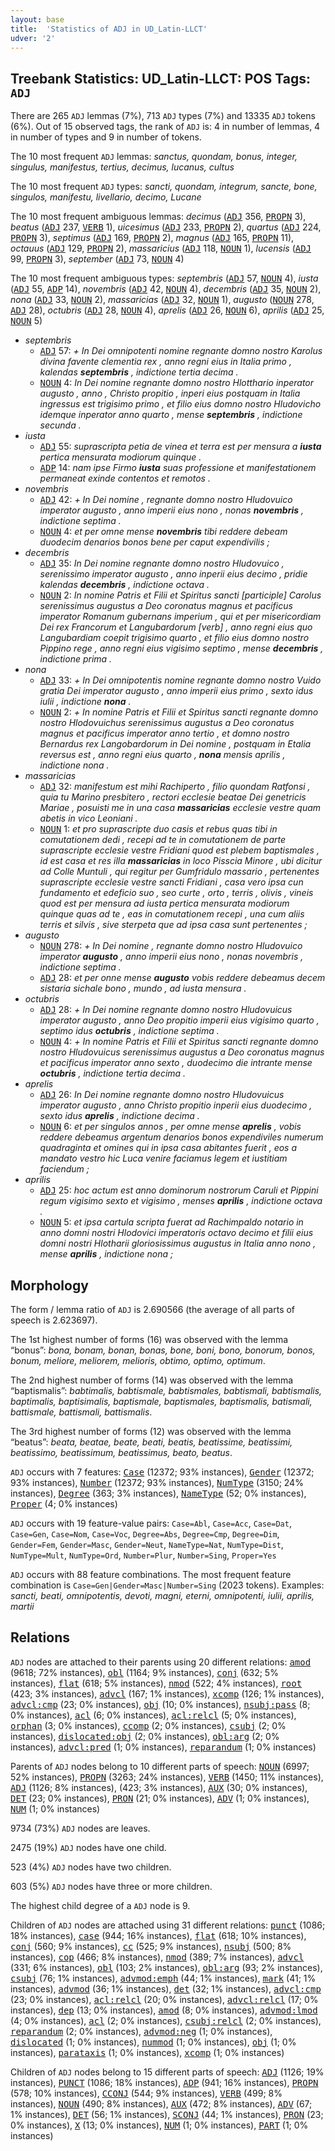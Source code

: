 ```yaml
---
layout: base
title:  'Statistics of ADJ in UD_Latin-LLCT'
udver: '2'
---
```


## Treebank Statistics: UD_Latin-LLCT: POS Tags: `ADJ`

There are 265 `ADJ` lemmas (7%), 713 `ADJ` types (7%) and 13335 `ADJ` tokens (6%).
Out of 15 observed tags, the rank of `ADJ` is: 4 in number of lemmas, 4 in number of types and 9 in number of tokens.

The 10 most frequent `ADJ` lemmas: <em>sanctus, quondam, bonus, integer, singulus, manifestus, tertius, decimus, lucanus, cultus</em>

The 10 most frequent `ADJ` types:  <em>sancti, quondam, integrum, sancte, bone, singulos, manifestu, livellario, decimo, Lucane</em>

The 10 most frequent ambiguous lemmas: <em>decimus</em> (<tt><a href="la_llct-pos-ADJ.html">ADJ</a></tt> 356, <tt><a href="la_llct-pos-PROPN.html">PROPN</a></tt> 3), <em>beatus</em> (<tt><a href="la_llct-pos-ADJ.html">ADJ</a></tt> 237, <tt><a href="la_llct-pos-VERB.html">VERB</a></tt> 1), <em>uicesimus</em> (<tt><a href="la_llct-pos-ADJ.html">ADJ</a></tt> 233, <tt><a href="la_llct-pos-PROPN.html">PROPN</a></tt> 2), <em>quartus</em> (<tt><a href="la_llct-pos-ADJ.html">ADJ</a></tt> 224, <tt><a href="la_llct-pos-PROPN.html">PROPN</a></tt> 3), <em>septimus</em> (<tt><a href="la_llct-pos-ADJ.html">ADJ</a></tt> 169, <tt><a href="la_llct-pos-PROPN.html">PROPN</a></tt> 2), <em>magnus</em> (<tt><a href="la_llct-pos-ADJ.html">ADJ</a></tt> 165, <tt><a href="la_llct-pos-PROPN.html">PROPN</a></tt> 11), <em>octauus</em> (<tt><a href="la_llct-pos-ADJ.html">ADJ</a></tt> 129, <tt><a href="la_llct-pos-PROPN.html">PROPN</a></tt> 2), <em>massaricius</em> (<tt><a href="la_llct-pos-ADJ.html">ADJ</a></tt> 118, <tt><a href="la_llct-pos-NOUN.html">NOUN</a></tt> 1), <em>lucensis</em> (<tt><a href="la_llct-pos-ADJ.html">ADJ</a></tt> 99, <tt><a href="la_llct-pos-PROPN.html">PROPN</a></tt> 3), <em>september</em> (<tt><a href="la_llct-pos-ADJ.html">ADJ</a></tt> 73, <tt><a href="la_llct-pos-NOUN.html">NOUN</a></tt> 4)

The 10 most frequent ambiguous types:  <em>septembris</em> (<tt><a href="la_llct-pos-ADJ.html">ADJ</a></tt> 57, <tt><a href="la_llct-pos-NOUN.html">NOUN</a></tt> 4), <em>iusta</em> (<tt><a href="la_llct-pos-ADJ.html">ADJ</a></tt> 55, <tt><a href="la_llct-pos-ADP.html">ADP</a></tt> 14), <em>novembris</em> (<tt><a href="la_llct-pos-ADJ.html">ADJ</a></tt> 42, <tt><a href="la_llct-pos-NOUN.html">NOUN</a></tt> 4), <em>decembris</em> (<tt><a href="la_llct-pos-ADJ.html">ADJ</a></tt> 35, <tt><a href="la_llct-pos-NOUN.html">NOUN</a></tt> 2), <em>nona</em> (<tt><a href="la_llct-pos-ADJ.html">ADJ</a></tt> 33, <tt><a href="la_llct-pos-NOUN.html">NOUN</a></tt> 2), <em>massaricias</em> (<tt><a href="la_llct-pos-ADJ.html">ADJ</a></tt> 32, <tt><a href="la_llct-pos-NOUN.html">NOUN</a></tt> 1), <em>augusto</em> (<tt><a href="la_llct-pos-NOUN.html">NOUN</a></tt> 278, <tt><a href="la_llct-pos-ADJ.html">ADJ</a></tt> 28), <em>octubris</em> (<tt><a href="la_llct-pos-ADJ.html">ADJ</a></tt> 28, <tt><a href="la_llct-pos-NOUN.html">NOUN</a></tt> 4), <em>aprelis</em> (<tt><a href="la_llct-pos-ADJ.html">ADJ</a></tt> 26, <tt><a href="la_llct-pos-NOUN.html">NOUN</a></tt> 6), <em>aprilis</em> (<tt><a href="la_llct-pos-ADJ.html">ADJ</a></tt> 25, <tt><a href="la_llct-pos-NOUN.html">NOUN</a></tt> 5)


* <em>septembris</em>
  * <tt><a href="la_llct-pos-ADJ.html">ADJ</a></tt> 57: <em>+ In Dei omnipotenti nomine regnante domno nostro Karolus divina favente clementia rex , anno regni eius in Italia primo , kalendas <b>septembris</b> , indictione tertia decima .</em>
  * <tt><a href="la_llct-pos-NOUN.html">NOUN</a></tt> 4: <em>In Dei nomine regnante domno nostro Hlotthario inperator augusto , anno , Christo propitio , inperi eius postquam in Italia ingressus est trigisimo primo , et filio eius domno nostro Hludovicho idemque inperator anno quarto , mense <b>septembris</b> , indictione secunda .</em>
* <em>iusta</em>
  * <tt><a href="la_llct-pos-ADJ.html">ADJ</a></tt> 55: <em>suprascripta petia de vinea et terra est per mensura a <b>iusta</b> pertica mensurata modiorum quinque .</em>
  * <tt><a href="la_llct-pos-ADP.html">ADP</a></tt> 14: <em>nam ipse Firmo <b>iusta</b> suas professione et manifestationem permaneat exinde contentos et remotos .</em>
* <em>novembris</em>
  * <tt><a href="la_llct-pos-ADJ.html">ADJ</a></tt> 42: <em>+ In Dei nomine , regnante domno nostro Hludovuico imperator augusto , anno imperii eius nono , nonas <b>novembris</b> , indictione septima .</em>
  * <tt><a href="la_llct-pos-NOUN.html">NOUN</a></tt> 4: <em>et per omne mense <b>novembris</b> tibi reddere debeam duodecim denarios bonos bene per caput expendivilis ;</em>
* <em>decembris</em>
  * <tt><a href="la_llct-pos-ADJ.html">ADJ</a></tt> 35: <em>In Dei nomine regnante domno nostro Hludovuico , serenissimo imperator augusto , anno inperii eius decimo , pridie kalendas <b>decembris</b> , indictione octava .</em>
  * <tt><a href="la_llct-pos-NOUN.html">NOUN</a></tt> 2: <em>In nomine Patris et Filii et Spiritus sancti [participle] Carolus serenissimus augustus a Deo coronatus magnus et pacificus imperator Romanum gubernans imperium , qui et per misericordiam Dei rex Francorum et Langubardorum [verb] , anno regni eius quo Langubardiam coepit trigisimo quarto , et filio eius domno nostro Pippino rege , anno regni eius vigisimo septimo , mense <b>decembris</b> , indictione prima .</em>
* <em>nona</em>
  * <tt><a href="la_llct-pos-ADJ.html">ADJ</a></tt> 33: <em>+ In Dei omnipotentis nomine regnante domno nostro Vuido gratia Dei imperator augusto , anno imperii eius primo , sexto idus iulii , indictione <b>nona</b> .</em>
  * <tt><a href="la_llct-pos-NOUN.html">NOUN</a></tt> 2: <em>+ In nomine Patris et Filii et Spiritus sancti regnante domno nostro Hlodovuichus serenissimus augustus a Deo coronatus magnus et pacificus imperator anno tertio , et domno nostro Bernardus rex Langobardorum in Dei nomine , postquam in Etalia reversus est , anno regni eius quarto , <b>nona</b> mensis aprilis , indictione nona .</em>
* <em>massaricias</em>
  * <tt><a href="la_llct-pos-ADJ.html">ADJ</a></tt> 32: <em>manifestum est mihi Rachiperto , filio quondam Ratfonsi , quia tu Marino presbitero , rectori ecclesie beatae Dei genetricis Mariae , posuisti me in una casa <b>massaricias</b> ecclesie vestre quam abetis in vico Leoniani .</em>
  * <tt><a href="la_llct-pos-NOUN.html">NOUN</a></tt> 1: <em>et pro suprascripte duo casis et rebus quas tibi in comutationem dedi , recepi ad te in comutationem de parte suprascripte ecclesie vestre Fridiani quod est plebem baptismales , id est casa et res illa <b>massaricias</b> in loco Pisscia Minore , ubi dicitur ad Colle Muntuli , qui regitur per Gumfridulo massario , pertenentes suprascripte ecclesie vestre sancti Fridiani , casa vero ipsa cun fundamento et edeficio suo , seo curte , orto , terris , olivis , vineis quod est per mensura ad iusta pertica mensurata modiorum quinque quas ad te , eas in comutationem recepi , una cum aliis terris et silvis , sive sterpeta que ad ipsa casa sunt pertenentes ;</em>
* <em>augusto</em>
  * <tt><a href="la_llct-pos-NOUN.html">NOUN</a></tt> 278: <em>+ In Dei nomine , regnante domno nostro Hludovuico imperator <b>augusto</b> , anno imperii eius nono , nonas novembris , indictione septima .</em>
  * <tt><a href="la_llct-pos-ADJ.html">ADJ</a></tt> 28: <em>et per onne mense <b>augusto</b> vobis reddere debeamus decem sistaria sichale bono , mundo , ad iusta mensura .</em>
* <em>octubris</em>
  * <tt><a href="la_llct-pos-ADJ.html">ADJ</a></tt> 28: <em>+ In Dei nomine regnante domno nostro Hludovuicus imperator augusto , anno Deo propitio imperii eius vigisimo quarto , septimo idus <b>octubris</b> , indictione septima .</em>
  * <tt><a href="la_llct-pos-NOUN.html">NOUN</a></tt> 4: <em>+ In nomine Patris et Filii et Spiritus sancti regnante domno nostro Hludovuicus serenissimus augustus a Deo coronatus magnus et pacificus imperator anno sexto , duodecimo die intrante mense <b>octubris</b> , indictione tertia decima .</em>
* <em>aprelis</em>
  * <tt><a href="la_llct-pos-ADJ.html">ADJ</a></tt> 26: <em>In Dei nomine regnante domno nostro Hludovuicus imperator augusto , anno Christo propitio inperii eius duodecimo , sexto idus <b>aprelis</b> , indictione decima .</em>
  * <tt><a href="la_llct-pos-NOUN.html">NOUN</a></tt> 6: <em>et per singulos annos , per omne mense <b>aprelis</b> , vobis reddere debeamus argentum denarios bonos expendiviles numerum quadraginta et omines qui in ipsa casa abitantes fuerit , eos a mandato vestro hic Luca venire faciamus legem et iustitiam faciendum ;</em>
* <em>aprilis</em>
  * <tt><a href="la_llct-pos-ADJ.html">ADJ</a></tt> 25: <em>hoc actum est anno dominorum nostrorum Caruli et Pippini regum vigisimo sexto et vigisimo , menses <b>aprilis</b> , indictione octava .</em>
  * <tt><a href="la_llct-pos-NOUN.html">NOUN</a></tt> 5: <em>et ipsa cartula scripta fuerat ad Rachimpaldo notario in anno domni nostri Hlodovici imperatoris octavo decimo et filii eius domni nostri Hlotharii gloriosissimus augustus in Italia anno nono , mense <b>aprilis</b> , indictione nona ;</em>

## Morphology

The form / lemma ratio of `ADJ` is 2.690566 (the average of all parts of speech is 2.623697).

The 1st highest number of forms (16) was observed with the lemma “bonus”: <em>bona, bonam, bonan, bonas, bone, boni, bono, bonorum, bonos, bonum, meliore, meliorem, melioris, obtimo, optimo, optimum</em>.

The 2nd highest number of forms (14) was observed with the lemma “baptismalis”: <em>babtimalis, babtismale, babtismales, babtismali, babtismalis, baptimalis, baptisimalis, baptismale, baptismales, baptismalis, batismali, battismale, battismali, battismalis</em>.

The 3rd highest number of forms (12) was observed with the lemma “beatus”: <em>beata, beatae, beate, beati, beatis, beatissime, beatissimi, beatissimo, beatissimum, beatissimus, beato, beatus</em>.

`ADJ` occurs with 7 features: <tt><a href="la_llct-feat-Case.html">Case</a></tt> (12372; 93% instances), <tt><a href="la_llct-feat-Gender.html">Gender</a></tt> (12372; 93% instances), <tt><a href="la_llct-feat-Number.html">Number</a></tt> (12372; 93% instances), <tt><a href="la_llct-feat-NumType.html">NumType</a></tt> (3150; 24% instances), <tt><a href="la_llct-feat-Degree.html">Degree</a></tt> (363; 3% instances), <tt><a href="la_llct-feat-NameType.html">NameType</a></tt> (52; 0% instances), <tt><a href="la_llct-feat-Proper.html">Proper</a></tt> (4; 0% instances)

`ADJ` occurs with 19 feature-value pairs: `Case=Abl`, `Case=Acc`, `Case=Dat`, `Case=Gen`, `Case=Nom`, `Case=Voc`, `Degree=Abs`, `Degree=Cmp`, `Degree=Dim`, `Gender=Fem`, `Gender=Masc`, `Gender=Neut`, `NameType=Nat`, `NumType=Dist`, `NumType=Mult`, `NumType=Ord`, `Number=Plur`, `Number=Sing`, `Proper=Yes`

`ADJ` occurs with 88 feature combinations.
The most frequent feature combination is `Case=Gen|Gender=Masc|Number=Sing` (2023 tokens).
Examples: <em>sancti, beati, omnipotentis, devoti, magni, eterni, omnipotenti, iulii, aprilis, martii</em>


## Relations

`ADJ` nodes are attached to their parents using 20 different relations: <tt><a href="la_llct-dep-amod.html">amod</a></tt> (9618; 72% instances), <tt><a href="la_llct-dep-obl.html">obl</a></tt> (1164; 9% instances), <tt><a href="la_llct-dep-conj.html">conj</a></tt> (632; 5% instances), <tt><a href="la_llct-dep-flat.html">flat</a></tt> (618; 5% instances), <tt><a href="la_llct-dep-nmod.html">nmod</a></tt> (522; 4% instances), <tt><a href="la_llct-dep-root.html">root</a></tt> (423; 3% instances), <tt><a href="la_llct-dep-advcl.html">advcl</a></tt> (167; 1% instances), <tt><a href="la_llct-dep-xcomp.html">xcomp</a></tt> (126; 1% instances), <tt><a href="la_llct-dep-advcl-cmp.html">advcl:cmp</a></tt> (23; 0% instances), <tt><a href="la_llct-dep-obj.html">obj</a></tt> (10; 0% instances), <tt><a href="la_llct-dep-nsubj-pass.html">nsubj:pass</a></tt> (8; 0% instances), <tt><a href="la_llct-dep-acl.html">acl</a></tt> (6; 0% instances), <tt><a href="la_llct-dep-acl-relcl.html">acl:relcl</a></tt> (5; 0% instances), <tt><a href="la_llct-dep-orphan.html">orphan</a></tt> (3; 0% instances), <tt><a href="la_llct-dep-ccomp.html">ccomp</a></tt> (2; 0% instances), <tt><a href="la_llct-dep-csubj.html">csubj</a></tt> (2; 0% instances), <tt><a href="la_llct-dep-dislocated-obj.html">dislocated:obj</a></tt> (2; 0% instances), <tt><a href="la_llct-dep-obl-arg.html">obl:arg</a></tt> (2; 0% instances), <tt><a href="la_llct-dep-advcl-pred.html">advcl:pred</a></tt> (1; 0% instances), <tt><a href="la_llct-dep-reparandum.html">reparandum</a></tt> (1; 0% instances)

Parents of `ADJ` nodes belong to 10 different parts of speech: <tt><a href="la_llct-pos-NOUN.html">NOUN</a></tt> (6997; 52% instances), <tt><a href="la_llct-pos-PROPN.html">PROPN</a></tt> (3263; 24% instances), <tt><a href="la_llct-pos-VERB.html">VERB</a></tt> (1450; 11% instances), <tt><a href="la_llct-pos-ADJ.html">ADJ</a></tt> (1126; 8% instances),  (423; 3% instances), <tt><a href="la_llct-pos-AUX.html">AUX</a></tt> (30; 0% instances), <tt><a href="la_llct-pos-DET.html">DET</a></tt> (23; 0% instances), <tt><a href="la_llct-pos-PRON.html">PRON</a></tt> (21; 0% instances), <tt><a href="la_llct-pos-ADV.html">ADV</a></tt> (1; 0% instances), <tt><a href="la_llct-pos-NUM.html">NUM</a></tt> (1; 0% instances)

9734 (73%) `ADJ` nodes are leaves.

2475 (19%) `ADJ` nodes have one child.

523 (4%) `ADJ` nodes have two children.

603 (5%) `ADJ` nodes have three or more children.

The highest child degree of a `ADJ` node is 9.

Children of `ADJ` nodes are attached using 31 different relations: <tt><a href="la_llct-dep-punct.html">punct</a></tt> (1086; 18% instances), <tt><a href="la_llct-dep-case.html">case</a></tt> (944; 16% instances), <tt><a href="la_llct-dep-flat.html">flat</a></tt> (618; 10% instances), <tt><a href="la_llct-dep-conj.html">conj</a></tt> (560; 9% instances), <tt><a href="la_llct-dep-cc.html">cc</a></tt> (525; 9% instances), <tt><a href="la_llct-dep-nsubj.html">nsubj</a></tt> (500; 8% instances), <tt><a href="la_llct-dep-cop.html">cop</a></tt> (466; 8% instances), <tt><a href="la_llct-dep-nmod.html">nmod</a></tt> (389; 7% instances), <tt><a href="la_llct-dep-advcl.html">advcl</a></tt> (331; 6% instances), <tt><a href="la_llct-dep-obl.html">obl</a></tt> (103; 2% instances), <tt><a href="la_llct-dep-obl-arg.html">obl:arg</a></tt> (93; 2% instances), <tt><a href="la_llct-dep-csubj.html">csubj</a></tt> (76; 1% instances), <tt><a href="la_llct-dep-advmod-emph.html">advmod:emph</a></tt> (44; 1% instances), <tt><a href="la_llct-dep-mark.html">mark</a></tt> (41; 1% instances), <tt><a href="la_llct-dep-advmod.html">advmod</a></tt> (36; 1% instances), <tt><a href="la_llct-dep-det.html">det</a></tt> (32; 1% instances), <tt><a href="la_llct-dep-advcl-cmp.html">advcl:cmp</a></tt> (23; 0% instances), <tt><a href="la_llct-dep-acl-relcl.html">acl:relcl</a></tt> (20; 0% instances), <tt><a href="la_llct-dep-advcl-relcl.html">advcl:relcl</a></tt> (17; 0% instances), <tt><a href="la_llct-dep-dep.html">dep</a></tt> (13; 0% instances), <tt><a href="la_llct-dep-amod.html">amod</a></tt> (8; 0% instances), <tt><a href="la_llct-dep-advmod-lmod.html">advmod:lmod</a></tt> (4; 0% instances), <tt><a href="la_llct-dep-acl.html">acl</a></tt> (2; 0% instances), <tt><a href="la_llct-dep-csubj-relcl.html">csubj:relcl</a></tt> (2; 0% instances), <tt><a href="la_llct-dep-reparandum.html">reparandum</a></tt> (2; 0% instances), <tt><a href="la_llct-dep-advmod-neg.html">advmod:neg</a></tt> (1; 0% instances), <tt><a href="la_llct-dep-dislocated.html">dislocated</a></tt> (1; 0% instances), <tt><a href="la_llct-dep-nummod.html">nummod</a></tt> (1; 0% instances), <tt><a href="la_llct-dep-obj.html">obj</a></tt> (1; 0% instances), <tt><a href="la_llct-dep-parataxis.html">parataxis</a></tt> (1; 0% instances), <tt><a href="la_llct-dep-xcomp.html">xcomp</a></tt> (1; 0% instances)

Children of `ADJ` nodes belong to 15 different parts of speech: <tt><a href="la_llct-pos-ADJ.html">ADJ</a></tt> (1126; 19% instances), <tt><a href="la_llct-pos-PUNCT.html">PUNCT</a></tt> (1086; 18% instances), <tt><a href="la_llct-pos-ADP.html">ADP</a></tt> (941; 16% instances), <tt><a href="la_llct-pos-PROPN.html">PROPN</a></tt> (578; 10% instances), <tt><a href="la_llct-pos-CCONJ.html">CCONJ</a></tt> (544; 9% instances), <tt><a href="la_llct-pos-VERB.html">VERB</a></tt> (499; 8% instances), <tt><a href="la_llct-pos-NOUN.html">NOUN</a></tt> (490; 8% instances), <tt><a href="la_llct-pos-AUX.html">AUX</a></tt> (472; 8% instances), <tt><a href="la_llct-pos-ADV.html">ADV</a></tt> (67; 1% instances), <tt><a href="la_llct-pos-DET.html">DET</a></tt> (56; 1% instances), <tt><a href="la_llct-pos-SCONJ.html">SCONJ</a></tt> (44; 1% instances), <tt><a href="la_llct-pos-PRON.html">PRON</a></tt> (23; 0% instances), <tt><a href="la_llct-pos-X.html">X</a></tt> (13; 0% instances), <tt><a href="la_llct-pos-NUM.html">NUM</a></tt> (1; 0% instances), <tt><a href="la_llct-pos-PART.html">PART</a></tt> (1; 0% instances)

